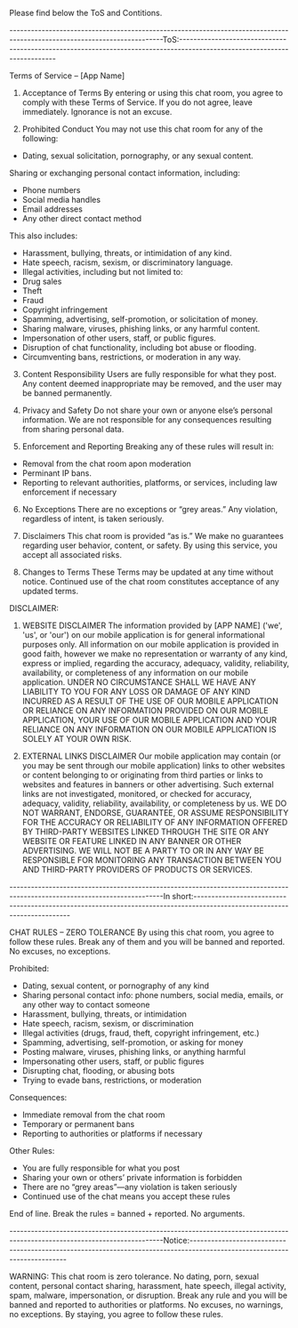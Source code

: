 Please find below the ToS and Contitions.




-------------------------------------------------------------------------------------------------------------------------ToS:-------------------------------------------------------------------------------------------------------------------------

Terms of Service – [App Name]

1. Acceptance of Terms
By entering or using this chat room, you agree to comply with these Terms of Service. If you do not agree, leave immediately. Ignorance is not an excuse.

2. Prohibited Conduct
You may not use this chat room for any of the following:
- Dating, sexual solicitation, pornography, or any sexual content.

Sharing or exchanging personal contact information, including:
- Phone numbers
- Social media handles
- Email addresses
- Any other direct contact method

This also includes:
- Harassment, bullying, threats, or intimidation of any kind.
- Hate speech, racism, sexism, or discriminatory language.
- Illegal activities, including but not limited to:
- Drug sales
- Theft
- Fraud
- Copyright infringement
- Spamming, advertising, self-promotion, or solicitation of money.
- Sharing malware, viruses, phishing links, or any harmful content.
- Impersonation of other users, staff, or public figures.
- Disruption of chat functionality, including bot abuse or flooding.
- Circumventing bans, restrictions, or moderation in any way.

3. Content Responsibility
Users are fully responsible for what they post. Any content deemed inappropriate may be removed, and the user may be banned permanently.

4. Privacy and Safety
Do not share your own or anyone else’s personal information. We are not responsible for any consequences resulting from sharing personal data.

5. Enforcement and Reporting
Breaking any of these rules will result in:
- Removal from the chat room apon moderation
- Perminant IP bans.
- Reporting to relevant authorities, platforms, or services, including law enforcement if necessary

6. No Exceptions
There are no exceptions or “grey areas.” Any violation, regardless of intent, is taken seriously.

7. Disclaimers
This chat room is provided “as is.” We make no guarantees regarding user behavior, content, or safety. By using this service, you accept all associated risks.

8. Changes to Terms
These Terms may be updated at any time without notice. Continued use of the chat room constitutes acceptance of any updated terms.

DISCLAIMER:

1. WEBSITE DISCLAIMER
The information provided by [APP NAME] ('we', 'us', or 'our') on our mobile application is for general informational purposes only. All information on our mobile application is provided in good faith, however we make no representation or warranty of any kind, express or implied, regarding the accuracy, adequacy, validity, reliability, availability, or completeness of any information on our mobile application. UNDER NO CIRCUMSTANCE SHALL WE HAVE ANY LIABILITY TO YOU FOR ANY LOSS OR DAMAGE OF ANY KIND INCURRED AS A RESULT OF THE USE OF OUR MOBILE APPLICATION OR RELIANCE ON ANY INFORMATION PROVIDED ON OUR MOBILE APPLICATION, YOUR USE OF OUR MOBILE APPLICATION AND YOUR RELIANCE ON ANY INFORMATION ON OUR MOBILE APPLICATION IS SOLELY AT YOUR OWN RISK.

3. EXTERNAL LINKS DISCLAIMER
Our mobile application may contain (or you may be sent through our mobile application) links to other websites or content belonging to or originating from third parties or links to websites and features in banners or other advertising. Such external links are not investigated, monitored, or checked for accuracy, adequacy, validity, reliability, availability, or completeness by us. WE DO NOT WARRANT, ENDORSE, GUARANTEE, OR ASSUME RESPONSIBILITY FOR THE ACCURACY OR RELIABILITY OF ANY INFORMATION OFFERED BY THIRD-PARTY WEBSITES LINKED THROUGH THE SITE OR ANY WEBSITE OR FEATURE LINKED IN ANY BANNER OR OTHER ADVERTISING. WE WILL NOT BE A PARTY TO OR IN ANY WAY BE RESPONSIBLE FOR MONITORING ANY TRANSACTION BETWEEN YOU AND THIRD-PARTY PROVIDERS OF PRODUCTS OR SERVICES.



-------------------------------------------------------------------------------------------------------------------------In short:-------------------------------------------------------------------------------------------------------------------------

CHAT RULES – ZERO TOLERANCE
By using this chat room, you agree to follow these rules. Break any of them and you will be banned and reported. No excuses, no exceptions.

Prohibited:
- Dating, sexual content, or pornography of any kind
- Sharing personal contact info: phone numbers, social media, emails, or any other way to contact someone
- Harassment, bullying, threats, or intimidation
- Hate speech, racism, sexism, or discrimination
- Illegal activities (drugs, fraud, theft, copyright infringement, etc.)
- Spamming, advertising, self-promotion, or asking for money
- Posting malware, viruses, phishing links, or anything harmful
- Impersonating other users, staff, or public figures
- Disrupting chat, flooding, or abusing bots
- Trying to evade bans, restrictions, or moderation

Consequences:
- Immediate removal from the chat room
- Temporary or permanent bans
- Reporting to authorities or platforms if necessary

Other Rules:
- You are fully responsible for what you post
- Sharing your own or others’ private information is forbidden
- There are no “grey areas”—any violation is taken seriously
- Continued use of the chat means you accept these rules

End of line. Break the rules = banned + reported. No arguments.



-------------------------------------------------------------------------------------------------------------------------Notice:-------------------------------------------------------------------------------------------------------------------------

WARNING: This chat room is zero tolerance. No dating, porn, sexual content, personal contact sharing,
harassment, hate speech, illegal activity, spam, malware, impersonation, or disruption. Break any rule
and you will be banned and reported to authorities or platforms. No excuses, no warnings, no exceptions.
By staying, you agree to follow these rules.
